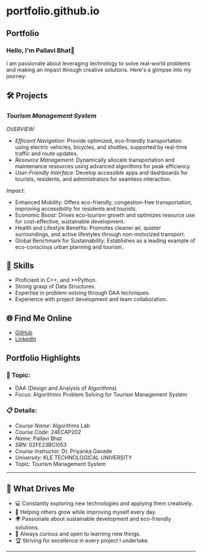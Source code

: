 # portfolio.github.io
## Portfolio

### Hello, I'm Pallavi Bhat👋

I am passionate about leveraging technology to solve real-world problems and making an impact through creative solutions. Here's a glimpse into my journey:  

## 🛠 Projects

### *Tourism Management System*  

*OVERVIEW:*  

- *Efficient Navigation:* Provide optimized, eco-friendly transportation using electric vehicles, bicycles, and shuttles, supported by real-time traffic and route updates.
- *Resource Management:* Dynamically allocate transportation and maintenance resources using advanced algorithms for peak efficiency.
- *User-Friendly Interface:* Develop accessible apps and dashboards for tourists, residents, and administrators for seamless interaction.

*Impact:*  

- Enhanced Mobility: Offers eco-friendly, congestion-free transportation, improving accessibility for residents and tourists.
- Economic Boost: Drives eco-tourism growth and optimizes resource use for cost-effective, sustainable development.
- Health and Lifestyle Benefits: Promotes cleaner air, quieter surroundings, and active lifestyles through non-motorized transport.
- Global Benchmark for Sustainability: Establishes as a leading example of eco-conscious urban planning and tourism.

## 🚀 Skills  

- Proficient in C++, and **Python.  
- Strong grasp of Data Structures.  
- Expertise in problem-solving through DAA techniques.  
- Experience with project development and team collaboration.  

## 🌐 Find Me Online

- [GitHub](https://github.com/Pallavimbhat)
- [LinkedIn](www.linkedin.com/in/pallavi-bhat-6a8a15300)



## Portfolio Highlights

### 🎯 Topic: 

- DAA (Design and Analysis of Algorithms)  
- Focus: Algorithmic Problem Solving for Tourism Management System  

### 📋 Details:

- *Course Name:* Algorithms Lab 
- *Course Code:* 24ECAP202  
- *Name:* Pallavi Bhat 
- *SRN:* 02FE23BCI053
- *Course Instructor:* Dr. Priyanka Gavade  
- *University:* KLE TECHNOLOGICAL UNIVERSITY
- Topic: Tourism Management System

---

## 🎨 What Drives Me  
- 💻 Constantly exploring new technologies and applying them creatively.  
- 🤝 Helping others grow while improving myself every day.  
- 🌍 Passionate about sustainable development and eco-friendly solutions.
- 🧠 Always curious and open to learning new things.  
- 🏆 Striving for excellence in every project I undertake.  

---
